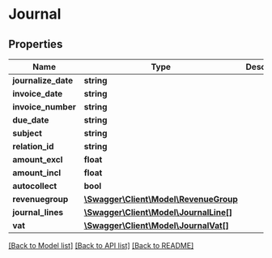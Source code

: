 # Journal

## Properties
Name | Type | Description | Notes
------------ | ------------- | ------------- | -------------
**journalize_date** | **string** |  | [optional] 
**invoice_date** | **string** |  | [optional] 
**invoice_number** | **string** |  | [optional] 
**due_date** | **string** |  | [optional] 
**subject** | **string** |  | [optional] 
**relation_id** | **string** |  | [optional] 
**amount_excl** | **float** |  | [optional] 
**amount_incl** | **float** |  | [optional] 
**autocollect** | **bool** |  | [optional] 
**revenuegroup** | [**\Swagger\Client\Model\RevenueGroup**](RevenueGroup.md) |  | [optional] 
**journal_lines** | [**\Swagger\Client\Model\JournalLine[]**](JournalLine.md) |  | [optional] 
**vat** | [**\Swagger\Client\Model\JournalVat[]**](JournalVat.md) |  | [optional] 

[[Back to Model list]](../README.md#documentation-for-models) [[Back to API list]](../README.md#documentation-for-api-endpoints) [[Back to README]](../README.md)


